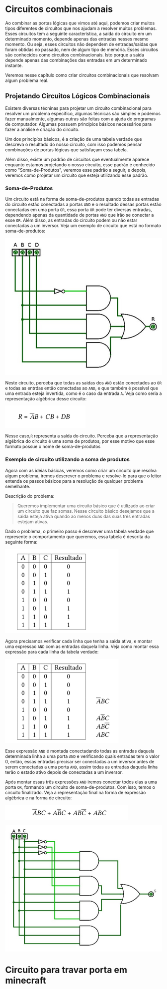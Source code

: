 # Circuitos combinacionais

Ao combinar as portas lógicas que vimos até aqui, podemos criar muitos tipos diferentes de circuitos que nos ajudam a resolver muitos problemas. Esses circuitos tem a seguinte característica, a saída do circuito em um determinado momento, depende apenas das entradas nesses mesmo momento. Ou seja, esses circuitos não dependem de entradas/saidas que foram obtidas no passado, nem de algum tipo de memória. Esses circuitos são conhecidos como circuitos combinacionais. Isto porque a saída depende apenas das combinações das entradas em um determinado instante.

Veremos nesse capítulo como criar circuitos combinacionais que resolvam algum problema real.

## Projetando Circuitos Lógicos Combinacionais

Existem diversas técninas para projetar um circuito combinacional para resolver um problema específico, algumas técnicas são simples e podemos fazer manualmente, algumas outras são feitas com a ajuda de programas de computador. Algumas possuem princípios básicos necessários para fazer a análise e criação do circuito.

Um dos principíos básicos, é a criação de uma tabela verdade que descreva o resultado do nosso circuito, com isso podemos pensar combinações de portas lógicas que satisfaçam essa tabela. 

Além disso, existe um padrão de circuitos que eventualmente aparece enquanto estamos projetando o nosso circuito, esse padrão é conhecido como "Soma-de-Produtos", veremos esse padrão a seguir, e depois, veremos como projetar um circuito que esteja utilizando esse padrão.

### Soma-de-Produtos

Um circuito está na forma de soma-de-produtos quando todas as entradas do circuito estão conectadas a portas `AND` e o resultado dessas portas estão conectadas em uma porta `OR`, essa porta `OR` pode ter diversas entradas, dependendo apenas da quantidade de portas `AND` que irão se conectar a esse `OR`. Além disso, as entradas do circuito podem ou não estar conectadas a um inversor. Veja um exemplo de circuito que está no formato soma-de-produtos:

![Soma de produtos](images/soma-de-produtos_1.jpeg)

Neste circuito, perceba que todas as saidas dos `AND` estão conectados ao `OR` e todas as entrdas então conectadas ao `AND`, e que também é possivel que uma entrada esteja invertida, como é o caso da entrada `A`. Veja como seria a representação algébrica desse circuito:

![Soma de produtos - Algebrica](images/soma-de-produtos_2.png)

Nesse caso,`R` representa a saída do circuito. Perceba que a representação algébrica do circuito é uma soma de produtos, por esse motivo que esse formato possue o nome de soma-de-produtos

### Exemplo de circuito utilizando a soma de produtos

Agora com as ideias básicas, veremos como criar um circuito que resolva algum problema, iremos descrever o problema e resolve-lo para que o leitor entenda os passos básicos para a resolução de qualquer problema semelhante.

Descrição do problema: 

> Queremos implementar uma circuito básico que é utilizado ao criar um circuito que faz somas. Nesse circuito básico desejamos que a saida esteja ativa quando ao menos duas das suas três entradas estejam ativas.

Dado o problema, o primeiro passo é descrever uma tabela verdade que represente o comportamento que queremos, essa tabela é descrita da seguinte forma:

![Exemplo somador - tabela verdade](images/somador-ex_1.png)

Agora precisamos verificar cada linha que tenha a saida ativa, e montar uma expressao `AND` com as entradas daquela linha. Veja como montar essa expressão para cada linha da tabela verdade:

![Exemplo somador - tabela verdade com expressão `AND`](images/somador-ex_2.png)

Esse expressão `AND` é montada conectadando todas as entradas daquela determinada linha a uma porta `AND` e verificando quais entradas tem o valor 0, então, essas entradas precisar ser conectadas a um inversor antes de serem conectadas a uma porta `AND`, assim todas as entradas daquela linha terão o estado ativo depois de conectadas a um inversor. 

Após montar essas três expressões `AND` iremos conectar todos elas a uma porta `OR`, formando um circuito de soma-de-produtos. Com isso, temos o circuito finalizado. Veja a representação final na forma de expressão algébrica e na forma de circuito:

![Exemplo somador -  expressão final](images/somador-ex_3.png)

![Exemplo somador - circuito final](images/somador-ex_4.jpeg)

# Circuito para travar porta em minecraft


